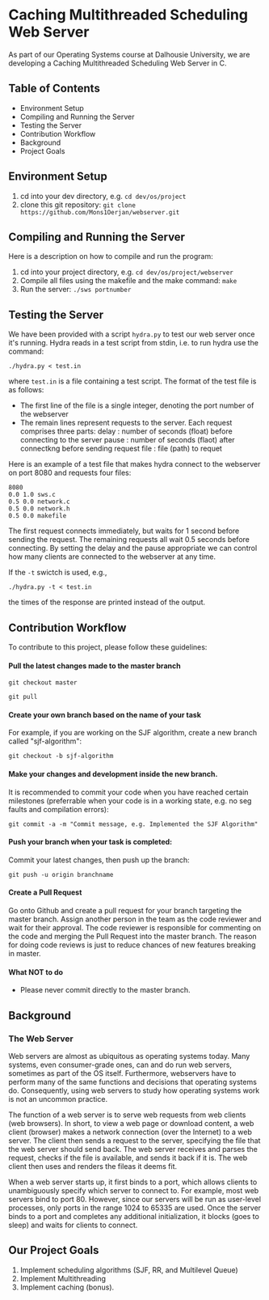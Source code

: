 # Caching Multithreaded Scheduling Web Server
As part of our Operating Systems course at Dalhousie University, we are developing a Caching Multithreaded Scheduling Web Server in C.

## Table of Contents
- Environment Setup
- Compiling and Running the Server
- Testing the Server
- Contribution Workflow
- Background
- Project Goals

## Environment Setup

1. cd into your dev directory, e.g. `cd dev/os/project`
2. clone this git repository: `git clone https://github.com/Mons1Oerjan/webserver.git`

## Compiling and Running the Server
Here is a description on how to compile and run the program:

1. cd into your project directory, e.g. `cd dev/os/project/webserver`
2. Compile all files using the makefile and the make command: `make`
3. Run the server: `./sws portnumber`

## Testing the Server
We have been provided with a script `hydra.py` to test our web server once it's running. Hydra reads in a test script from stdin, i.e. to run hydra use the command:

```
./hydra.py < test.in
```

where `test.in` is a file containing a test script.  The format of the test file is as follows:
- The first line of the file is a single integer, denoting the port number of the webserver
- The remain lines represent requests to the server.  Each request comprises three parts:
  delay : number of seconds (float) before connecting to the server
  pause : number of seconds (flaot) after connectkng before sending request
  file  : file (path) to requet

Here is an example of a test file that makes hydra connect to the webserver on port 8080 and requests four files:
```
8080
0.0 1.0 sws.c
0.5 0.0 network.c
0.5 0.0 network.h
0.5 0.0 makefile
```
The first request connects immediately, but waits for 1 second before sending the request. The remaining requests all wait 0.5 seconds before connecting. By setting the delay and the pause appropriate we can control how many clients are connected to the webserver at any time.

If the `-t` swictch is used, e.g.,
```
./hydra.py -t < test.in
```
the times of the response are printed instead of the output.

## Contribution Workflow
To contribute to this project, please follow these guidelines:

#### Pull the latest changes made to the master branch
```
git checkout master
```
```
git pull
```

#### Create your own branch based on the name of your task 
For example, if you are working on the SJF algorithm, create a new branch called "sjf-algorithm": 
```
git checkout -b sjf-algorithm
```
#### Make your changes and development inside the new branch. 
It is recommended to commit your code when you have reached certain milestones (preferrable when your code is in a working state, e.g. no seg faults and compilation errors): 
```
git commit -a -m "Commit message, e.g. Implemented the SJF Algorithm"
```
#### Push your branch when your task is completed: 
Commit your latest changes, then push up the branch:
```
git push -u origin branchname
```

#### Create a Pull Request 
Go onto Github and create a pull request for your branch targeting the master branch. Assign another person in the team as the code reviewer and wait for their approval. The code reviewer is responsible for commenting on the code and merging the Pull Request into the master branch. The reason for doing code reviews is just to reduce chances of new features breaking in master. 

#### What NOT to do
- Please never commit directly to the master branch.

## Background
### The Web Server
Web servers are almost as ubiquitous as operating systems today. 
Many systems, even consumer-grade ones, can and do run web servers, sometimes as part of the OS itself. 
Furthermore, webservers have to perform many of the same functions and decisions that operating systems do. 
Consequently, using web servers to study how operating systems work is not an uncommon practice. 

The function of a web server is to serve web requests from web clients (web browsers). 
In short, to view a web page or download content, a web client (browser) makes a network connection (over the Internet) to a web server. 
The client then sends a request to the server, specifying the file that the web server should send back. 
The web server receives and parses the request, checks if the file is available, and sends it back if it is. 
The web client then uses and renders the fileas it deems fit. 

When a web server starts up, it first binds to a port, which allows clients to unambiguously specify which server to connect to. 
For example, most web servers bind to port 80. 
However, since our servers will be run as user-level processes, only ports in the range 1024 to 65335 are used. 
Once the server binds to a port and completes any additional initialization, it blocks (goes to sleep) and waits for clients to connect.

## Our Project Goals
1. Implement scheduling algorithms (SJF, RR, and Multilevel Queue)
2. Implement Multithreading
3. Implement caching (bonus).

